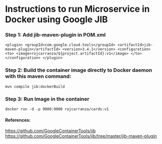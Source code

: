 # Instructions to run Microservice in Docker using Google JIB
### Step 1: Add jib-maven-plugin in POM.xml
`<plugin>
<groupId>com.google.cloud.tools</groupId>
<artifactId>jib-maven-plugin</artifactId>
<version>3.4.1</version>
<configuration>
<to>
<image>rojcarranza/${project.artifactId}:v1</image>
</to>
</configuration>
</plugin>`

### Step 2: Build the container image directly to Docker daemon with this maven command:

`mvn compile jib:dockerBuild`

### Step 3: Run Image in the container
`docker run -d -p 9000:9000 rojcarranza/cards:v1
`

#### References:
https://github.com/GoogleContainerTools/jib
https://github.com/GoogleContainerTools/jib/tree/master/jib-maven-plugin
